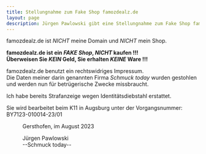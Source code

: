 ```yaml
---
title: Stellungnahme zum Fake Shop famozdealz.de
layout: page
description: Jürgen Pawlowski gibt eine Stellungnahme zum Fake Shop famozdealz.de ab, bei dem die Daten seiner Firma Schmuck today rechtswidrig im Impressum verwendet werden.
---
```


famozdealz.de ist *NICHT* meine Domain und *NICHT* mein Shop.

**famozdealz.de ist ein *FAKE Shop*, *NICHT* kaufen !!!**\
**Überweisen Sie *KEIN* Geld, Sie erhalten *KEINE* Ware !!!**

famozdealz.de benutzt ein rechtswidriges Impressum.\
Die Daten meiner darin genannten Firma *Schmuck today* wurden gestohlen und werden nun für betrügerische Zwecke missbraucht.

Ich habe bereits Strafanzeige wegen Identitätsdiebstahl erstattet.

Sie wird bearbeitet beim K11 in Augsburg unter der Vorgangsnummer:\
BY7123-010014-23/01

&ensp;&ensp;&ensp;&ensp;&ensp;&ensp;Gersthofen, im August 2023

&ensp;&ensp;&ensp;&ensp;&ensp;&ensp;Jürgen Pawlowski\
&ensp;&ensp;&ensp;&ensp;&ensp;&ensp;--Schmuck today--
